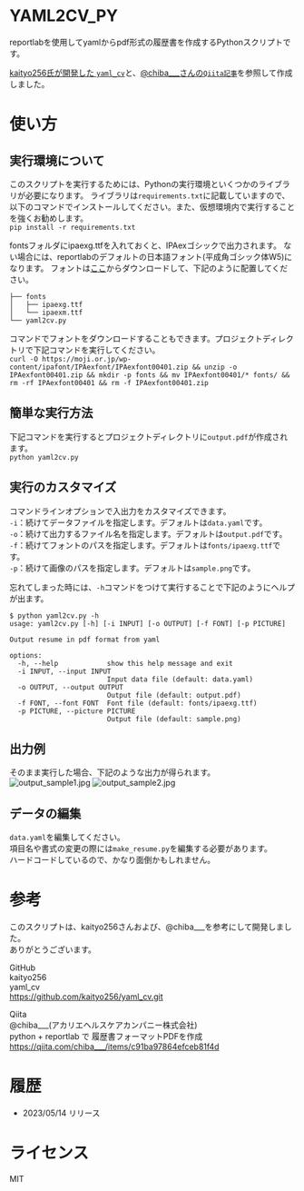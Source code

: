 # YAML2CV_PY
reportlabを使用してyamlからpdf形式の履歴書を作成するPythonスクリプトです。

[kaityo256氏が開発した `yaml_cv`](https://github.com/kaityo256/yaml_cv)と、[@chiba___さんの`Qiita記事`](https://qiita.com/chiba___/items/c91ba97864efceb81f4d)を参照して作成しました。

# 使い方
## 実行環境について
このスクリプトを実行するためには、Pythonの実行環境といくつかのライブラリが必要になります。
ライブラリは`requirements.txt`に記載していますので、以下のコマンドでインストールしてください。また、仮想環境内で実行することを強くお勧めします。  
```pip install -r requirements.txt```


fontsフォルダにipaexg.ttfを入れておくと、IPAexゴシックで出力されます。
ない場合には、reportlabのデフォルトの日本語フォント(平成角ゴシック体W5)になります。
フォントは[ここ](https://moji.or.jp/ipafont/)からダウンロードして、下記のように配置してください。
```
├── fonts
│   ├── ipaexg.ttf
│   └── ipaexm.ttf
└── yaml2cv.py
```


コマンドでフォントをダウンロードすることもできます。プロジェクトディレクトリで下記コマンドを実行してください。  
```curl -O https://moji.or.jp/wp-content/ipafont/IPAexfont/IPAexfont00401.zip && unzip -o IPAexfont00401.zip && mkdir -p fonts && mv IPAexfont00401/* fonts/ && rm -rf IPAexfont00401 && rm -f IPAexfont00401.zip```


## 簡単な実行方法
下記コマンドを実行するとプロジェクトディレクトリに`output.pdf`が作成されます。  
```python yaml2cv.py```

## 実行のカスタマイズ
コマンドラインオプションで入出力をカスタマイズできます。  
`-i`：続けてデータファイルを指定します。デフォルトは`data.yaml`です。  
`-o`：続けて出力するファイル名を指定します。デフォルトは`output.pdf`です。  
`-f`：続けてフォントのパスを指定します。デフォルトは`fonts/ipaexg.ttf`です。  
`-p`：続けて画像のパスを指定します。デフォルトは`sample.png`です。  
  
忘れてしまった時には、`-h`コマンドをつけて実行することで下記のようにヘルプが出ます。  
```
$ python yaml2cv.py -h
usage: yaml2cv.py [-h] [-i INPUT] [-o OUTPUT] [-f FONT] [-p PICTURE]

Output resume in pdf format from yaml

options:
  -h, --help            show this help message and exit
  -i INPUT, --input INPUT
                        Input data file (default: data.yaml)
  -o OUTPUT, --output OUTPUT
                        Output file (default: output.pdf)
  -f FONT, --font FONT  Font file (default: fonts/ipaexg.ttf)
  -p PICTURE, --picture PICTURE
                        Output file (default: sample.png)
```

## 出力例
そのまま実行した場合、下記のような出力が得られます。
![output_sample1.jpg](output_sample1.jpg)
![output_sample2.jpg](output_sample2.jpg)


## データの編集
`data.yaml`を編集してください。  
項目名や書式の変更の際には`make_resume.py`を編集する必要があります。  
ハードコードしているので、かなり面倒かもしれません。

# 参考
このスクリプトは、kaityo256さんおよび、@chiba___を参考にして開発しました。  
ありがとうございます。

GitHub  
kaityo256  
yaml_cv  
https://github.com/kaityo256/yaml_cv.git  

Qiita  
@chiba___(アカリエヘルスケアカンパニー株式会社)  
python + reportlab で 履歴書フォーマットPDFを作成  
https://qiita.com/chiba___/items/c91ba97864efceb81f4d

# 履歴
 * 2023/05/14 リリース

# ライセンス
MIT
